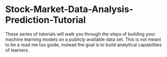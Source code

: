 # Stock-Market-Data-Analysis-Prediction-Tutorial
These series of tutorials will walk you through the steps of building your machine learning models on a publicly available data set. This is not meant to be a read me too guide, instead the goal is to build analytical capabilities of learners.
